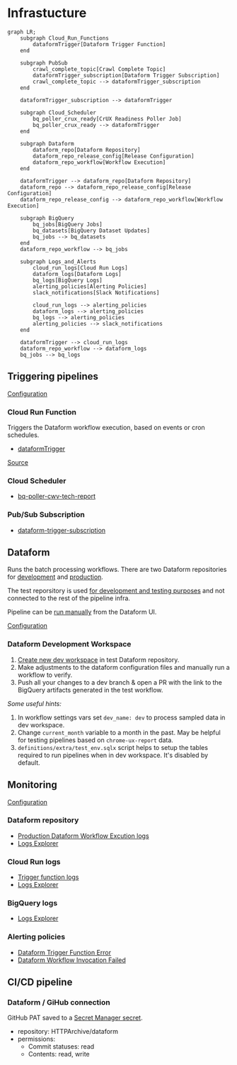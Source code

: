 # Infrastucture

```mermaid
graph LR;
    subgraph Cloud_Run_Functions
        dataformTrigger[Dataform Trigger Function]
    end

    subgraph PubSub
        crawl_complete_topic[Crawl Complete Topic]
        dataformTrigger_subscription[Dataform Trigger Subscription]
        crawl_complete_topic --> dataformTrigger_subscription
    end

    dataformTrigger_subscription --> dataformTrigger

    subgraph Cloud_Scheduler
        bq_poller_crux_ready[CrUX Readiness Poller Job]
        bq_poller_crux_ready --> dataformTrigger
    end

    subgraph Dataform
        dataform_repo[Dataform Repository]
        dataform_repo_release_config[Release Configuration]
        dataform_repo_workflow[Workflow Execution]
    end

    dataformTrigger --> dataform_repo[Dataform Repository]
    dataform_repo --> dataform_repo_release_config[Release Configuration]
    dataform_repo_release_config --> dataform_repo_workflow[Workflow Execution]

    subgraph BigQuery
        bq_jobs[BigQuery Jobs]
        bq_datasets[BigQuery Dataset Updates]
        bq_jobs --> bq_datasets
    end
    dataform_repo_workflow --> bq_jobs

    subgraph Logs_and_Alerts
        cloud_run_logs[Cloud Run Logs]
        dataform_logs[Dataform Logs]
        bq_logs[BigQuery Logs]
        alerting_policies[Alerting Policies]
        slack_notifications[Slack Notifications]

        cloud_run_logs --> alerting_policies
        dataform_logs --> alerting_policies
        bq_logs --> alerting_policies
        alerting_policies --> slack_notifications
    end

    dataformTrigger --> cloud_run_logs
    dataform_repo_workflow --> dataform_logs
    bq_jobs --> bq_logs

```

## Triggering pipelines

[Configuration](./tf/functions.tf)

### Cloud Run Function

Triggers the Dataform workflow execution, based on events or cron schedules.

- [dataformTrigger](https://console.cloud.google.com/functions/details/us-central1/dataformTrigger?env=gen2&project=httparchive)

[Source](./src/README.md)

### Cloud Scheduler

- [bq-poller-cwv-tech-report](https://console.cloud.google.com/cloudscheduler/jobs/edit/us-east4/bq-poller-cwv-tech-report?authuser=7&project=httparchive)

### Pub/Sub Subscription

- [dataform-trigger-subscription](https://console.cloud.google.com/cloudpubsub/subscription/detail/dataformTrigger?authuser=7&project=httparchive)

## Dataform

Runs the batch processing workflows. There are two Dataform repositories for [development](https://console.cloud.google.com/bigquery/dataform/locations/us-central1/repositories/crawl-data-test/details/workspaces?authuser=7&project=httparchive) and [production](https://console.cloud.google.com/bigquery/dataform/locations/us-central1/repositories/crawl-data/details/workspaces?authuser=7&project=httparchive).

The test reporsitory is used [for development and testing purposes](https://cloud.google.com/dataform/docs/workspaces) and not connected to the rest of the pipeline infra.

Pipeline can be [run manually](https://cloud.google.com/dataform/docs/code-lifecycle) from the Dataform UI.

[Configuration](./tf/dataform.tf)

### Dataform Development Workspace

1. [Create new dev workspace](https://cloud.google.com/dataform/docs/quickstart-dev-environments) in test Dataform repository.
2. Make adjustments to the dataform configuration files and manually run a workflow to verify.
3. Push all your changes to a dev branch & open a PR with the link to the BigQuery artifacts generated in the test workflow.

*Some useful hints:*

1. In workflow settings vars set `dev_name: dev` to process sampled data in dev workspace.
2. Change `current_month` variable to a month in the past. May be helpful for testing pipelines based on `chrome-ux-report` data.
3. `definitions/extra/test_env.sqlx` script helps to setup the tables required to run pipelines when in dev workspace. It's disabled by default.

## Monitoring

[Configuration](./tf/monitoring.tf)

### Dataform repository

- [Production Dataform Workflow Excution logs](https://console.cloud.google.com/bigquery/dataform/locations/us-central1/repositories/crawl-data/details/workflows?authuser=7&project=httparchive)
- [Logs Explorer](https://cloudlogging.app.goo.gl/k9qfqCh4RjFwTnQ56)

### Cloud Run logs

- [Trigger function logs](https://console.cloud.google.com/run/detail/us-central1/dataformtrigger/logs?authuser=7&project=httparchive)
- [Logs Explorer](https://cloudlogging.app.goo.gl/6Q879UjnTPDqtVBx5)

### BigQuery logs

- [Logs Explorer](https://cloudlogging.app.goo.gl/rFjRMcvejd1Tyi7KA)

### Alerting policies

- [Dataform Trigger Function Error](https://console.cloud.google.com/monitoring/alerting/policies/3950167380893746326?authuser=7&project=httparchive)
- [Dataform Workflow Invocation Failed](https://console.cloud.google.com/monitoring/alerting/policies/7137542315653007241?authuser=7&project=httparchive)

## CI/CD pipeline

### Dataform / GiHub connection

GitHub PAT saved to a [Secret Manager secret](https://console.cloud.google.com/security/secret-manager/secret/GitHub_max-ostapenko_dataform_PAT/versions?authuser=7&project=httparchive).

- repository: HTTPArchive/dataform
- permissions:
  - Commit statuses: read
  - Contents: read, write
